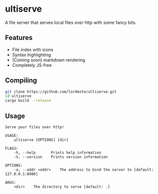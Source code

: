 # ultiserve
A file server that serves local files over http with some fancy bits.

## Features
- File index with icons
- Syntax highlighting
- (Coming soon) markdown rendering
- Completely JS-free

## Compiling
```sh
git clone https://github.com/lordmzte/ultiserve.git
cd ultiserve
cargo build --release
```

## Usage
```
Serve your files over http!

USAGE:
    ultiserve [OPTIONS] [dir]

FLAGS:
    -h, --help       Prints help information
    -V, --version    Prints version information

OPTIONS:
    -a, --addr <addr>    The address to bind the server to [default: 127.0.0.1:8080]

ARGS:
    <dir>    The directory to serve [default: .]
```

